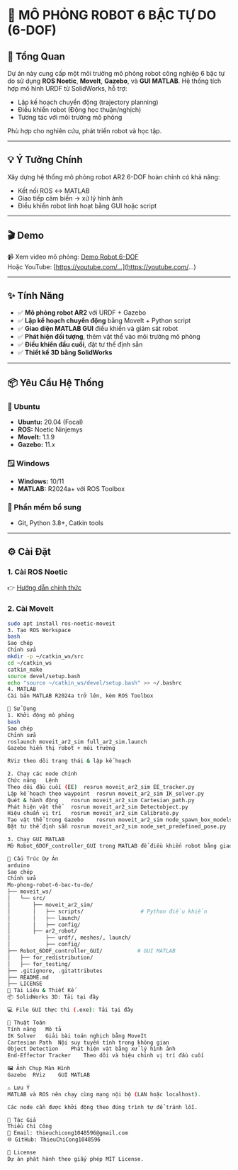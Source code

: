 # 🤖 MÔ PHỎNG ROBOT 6 BẬC TỰ DO (6-DOF)

## 🧭 Tổng Quan

Dự án này cung cấp một môi trường mô phỏng robot công nghiệp 6 bậc tự do sử dụng **ROS Noetic**, **MoveIt**, **Gazebo**, và **GUI MATLAB**. Hệ thống tích hợp mô hình URDF từ SolidWorks, hỗ trợ:

- Lập kế hoạch chuyển động (trajectory planning)
- Điều khiển robot (Động học thuận/nghịch)
- Tương tác với môi trường mô phỏng

Phù hợp cho nghiên cứu, phát triển robot và học tập.

---

## 💡 Ý Tưởng Chính

Xây dựng hệ thống mô phỏng robot AR2 6-DOF hoàn chỉnh có khả năng:
- Kết nối ROS ↔ MATLAB
- Giao tiếp cảm biến → xử lý hình ảnh
- Điều khiển robot linh hoạt bằng GUI hoặc script

---

## 🎬 Demo

📹 Xem video mô phỏng: [Demo Robot 6-DOF](https://drive.google.com/file/d/<YOUR_DEMO_FILE_ID>/view)  
Hoặc YouTube: [https://youtube.com/...](https://youtube.com/...)

---

## ✨ Tính Năng

- ✅ **Mô phỏng robot AR2** với URDF + Gazebo
- ✅ **Lập kế hoạch chuyển động** bằng MoveIt + Python script
- ✅ **Giao diện MATLAB GUI** điều khiển và giám sát robot
- ✅ **Phát hiện đối tượng**, thêm vật thể vào môi trường mô phỏng
- ✅ **Điều khiển đầu cuối**, đặt tư thế định sẵn
- ✅ **Thiết kế 3D bằng SolidWorks**

---

## 📦 Yêu Cầu Hệ Thống

### 🐧 Ubuntu
- **Ubuntu:** 20.04 (Focal)
- **ROS:** Noetic Ninjemys
- **MoveIt:** 1.1.9
- **Gazebo:** 11.x

### 🪟 Windows
- **Windows:** 10/11
- **MATLAB:** R2024a+ với ROS Toolbox

### 🔧 Phần mềm bổ sung
- Git, Python 3.8+, Catkin tools

---

## ⚙️ Cài Đặt

### 1. Cài ROS Noetic  
👉 [Hướng dẫn chính thức](http://wiki.ros.org/noetic/Installation)

### 2. Cài MoveIt
```bash
sudo apt install ros-noetic-moveit
3. Tạo ROS Workspace
bash
Sao chép
Chỉnh sửa
mkdir -p ~/catkin_ws/src
cd ~/catkin_ws
catkin_make
source devel/setup.bash
echo "source ~/catkin_ws/devel/setup.bash" >> ~/.bashrc
4. MATLAB
Cài bản MATLAB R2024a trở lên, kèm ROS Toolbox

🚀 Sử Dụng
1. Khởi động mô phỏng
bash
Sao chép
Chỉnh sửa
roslaunch moveit_ar2_sim full_ar2_sim.launch
Gazebo hiển thị robot + môi trường

RViz theo dõi trạng thái & lập kế hoạch

2. Chạy các node chính
Chức năng	Lệnh
Theo dõi đầu cuối (EE)	rosrun moveit_ar2_sim EE_tracker.py
Lập kế hoạch theo waypoint	rosrun moveit_ar2_sim IK_solver.py
Quét & hành động	rosrun moveit_ar2_sim Cartesian_path.py
Phát hiện vật thể	rosrun moveit_ar2_sim Detectobject.py
Hiệu chuẩn vị trí	rosrun moveit_ar2_sim Calibrate.py
Tạo vật thể trong Gazebo	rosrun moveit_ar2_sim node_spawn_box_models_in_gazebo.py
Đặt tư thế định sẵn	rosrun moveit_ar2_sim node_set_predefined_pose.py

3. Chạy GUI MATLAB
Mở Robot_6DOF_controller_GUI trong MATLAB để điều khiển robot bằng giao diện đồ họa

📁 Cấu Trúc Dự Án
arduino
Sao chép
Chỉnh sửa
Mo-phong-robot-6-bac-tu-do/
├── moveit_ws/
│   └── src/
│       ├── moveit_ar2_sim/
│       │   ├── scripts/                  # Python điều khiển
│       │   ├── launch/
│       │   ├── config/
│       ├── ar2_robot/
│           ├── urdf/, meshes/, launch/
│           ├── config/
├── Robot_6DOF_controller_GUI/           # GUI MATLAB
│   ├── for_redistribution/
│   ├── for_testing/
├── .gitignore, .gitattributes
├── README.md
├── LICENSE
📐 Tài Liệu & Thiết Kế
📦 SolidWorks 3D: Tải tại đây

💻 File GUI thực thi (.exe): Tải tại đây

🧠 Thuật Toán
Tính năng	Mô tả
IK Solver	Giải bài toán nghịch bằng MoveIt
Cartesian Path	Nội suy tuyến tính trong không gian
Object Detection	Phát hiện vật bằng xử lý hình ảnh
End-Effector Tracker	Theo dõi và hiệu chỉnh vị trí đầu cuối

🖼️ Ảnh Chụp Màn Hình
Gazebo	RViz	GUI MATLAB

⚠️ Lưu Ý
MATLAB và ROS nên chạy cùng mạng nội bộ (LAN hoặc localhost).

Các node cần được khởi động theo đúng trình tự để tránh lỗi.

👤 Tác Giả
Thiều Chí Công
📧 Email: thieuchicong1048596@gmail.com
🌐 GitHub: ThieuChiCong1048596

📄 License
Dự án phát hành theo giấy phép MIT License.
